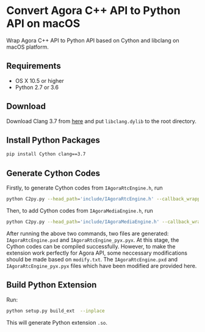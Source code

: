 # Convert Agora C++ API to Python API on macOS
Wrap Agora C++ API to Python API based on Cython and libclang on macOS platform.

## Requirements
- OS X 10.5 or higher
- Python 2.7 or 3.6

## Download
Download Clang 3.7 from [here](http://releases.llvm.org/download.html) and put `libclang.dylib` to the root directory.

## Install Python Packages
```bash
pip install Cython clang==3.7
```

## Generate Cython Codes
Firstly, to generate Cython codes from `IAgoraRtcEngine.h`, run
```bash
python C2py.py --head_path='include/IAgoraRtcEngine.h' --callback_wrapper='EventHandlerWrapper.h' --target_file_name='IAgoraRtcEngine'  --mode='new'
```
Then, to add Cython codes from `IAgoraMediaEngine.h`, run
```bash
python C2py.py --head_path='include/IAgoraMediaEngine.h' --callback_wrapper='VideoFrameObserverWrapper.h' --target_file_name='IAgoraRtcEngine'  --mode='add'  --extern_pxd='extern_pxd.txt'  --extern_pyx='extern_pyx.txt'
```
After running the above two commands, two files are generated: `IAgoraRtcEngine.pxd` and `IAgoraRtcEngine_pyx.pyx`. At this stage, the Cython codes can be compiled successfully. However, to make the extension work perfectly for Agora API, some neccessary modifications should be made based on `modify.txt`. The `IAgoraRtcEngine.pxd` and `IAgoraRtcEngine_pyx.pyx` files which have been modified are provided here.

## Build Python Extension
Run:
```bash
python setup.py build_ext  --inplace 
```
This will generate Python extension `.so`. 
